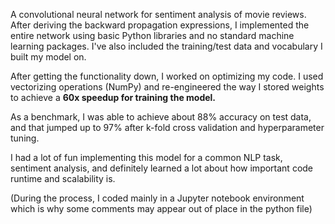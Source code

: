 A convolutional neural network for sentiment analysis of movie reviews. After deriving the backward propagation expressions, I implemented the entire network using basic Python libraries and no standard machine learning packages. I've also included the training/test data and vocabulary I built my model on.

After getting the functionality down, I worked on optimizing my code. I used vectorizing operations (NumPy) and re-engineered the way I stored weights to achieve a **60x speedup for training the model.**

As a benchmark, I was able to achieve about 88% accuracy on test data, and that jumped up to 97% after k-fold cross validation and hyperparameter tuning.

I had a lot of fun implementing this model for a common NLP task, sentiment analysis, and definitely learned a lot about how important code runtime and scalability is.

(During the process, I coded mainly in a Jupyter notebook environment which is why some comments may appear out of place in the python file)
